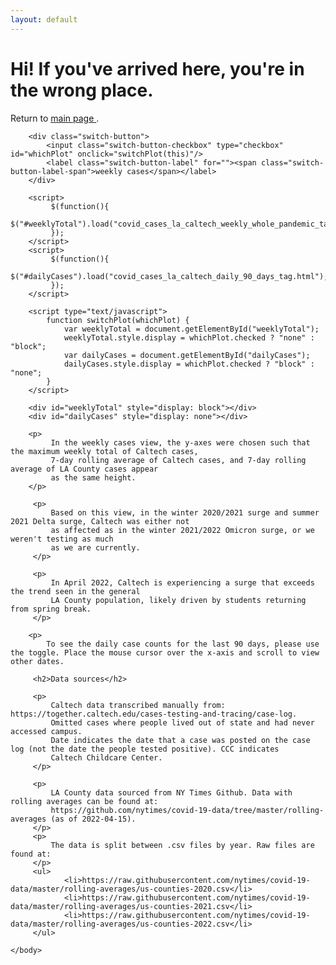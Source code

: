 ```yaml
---
layout: default
---
```


<html lang="en">
    <head>
        <link rel="stylesheet" href="style.css">
    </head>
    <body>
        <script src="https://code.jquery.com/jquery-3.5.0.js"></script>
        <h1> Hi! If you've arrived here, you're in the wrong place. </h1>
        <p> Return to <a href="https://lealiaxiong.github.io/caltech_covid19/"> main page </a>.
             
        <div class="switch-button">
            <input class="switch-button-checkbox" type="checkbox" id="whichPlot" onclick="switchPlot(this)"/>
            <label class="switch-button-label" for=""><span class="switch-button-label-span">weekly cases</span></label>
        </div>         
        
        <script> 
             $(function(){
               $("#weeklyTotal").load("covid_cases_la_caltech_weekly_whole_pandemic_tag.html"); 
             });
        </script> 
        <script> 
             $(function(){
               $("#dailyCases").load("covid_cases_la_caltech_daily_90_days_tag.html"); 
             });
        </script>
        
        <script type="text/javascript">
            function switchPlot(whichPlot) {
                var weeklyTotal = document.getElementById("weeklyTotal");
                weeklyTotal.style.display = whichPlot.checked ? "none" : "block";
                var dailyCases = document.getElementById("dailyCases");
                dailyCases.style.display = whichPlot.checked ? "block" : "none";
            }
        </script>

        <div id="weeklyTotal" style="display: block"></div>
        <div id="dailyCases" style="display: none"></div>
         
        <p>
             In the weekly cases view, the y-axes were chosen such that the maximum weekly total of Caltech cases, 
             7-day rolling average of Caltech cases, and 7-day rolling average of LA County cases appear 
             as the same height.
        </p>
         
         <p>
             Based on this view, in the winter 2020/2021 surge and summer 2021 Delta surge, Caltech was either not 
             as affected as in the winter 2021/2022 Omicron surge, or we weren't testing as much 
             as we are currently.
         </p>
         
         <p>
             In April 2022, Caltech is experiencing a surge that exceeds the trend seen in the general 
             LA County population, likely driven by students returning from spring break.
         </p>
        
        <p>
            To see the daily case counts for the last 90 days, please use the toggle. Place the mouse cursor over the x-axis and scroll to view other dates.
         
         <h2>Data sources</h2>
         
         <p>
             Caltech data transcribed manually from: https://together.caltech.edu/cases-testing-and-tracing/case-log.
             Omitted cases where people lived out of state and had never accessed campus. 
             Date indicates the date that a case was posted on the case log (not the date the people tested positive). CCC indicates
             Caltech Childcare Center.
         </p>
         
         <p>
             LA County data sourced from NY Times Github. Data with rolling averages can be found at: 
             https://github.com/nytimes/covid-19-data/tree/master/rolling-averages (as of 2022-04-15). 
         </p>
         <p>
             The data is split between .csv files by year. Raw files are found at:
         </p>
         <ul>
                <li>https://raw.githubusercontent.com/nytimes/covid-19-data/master/rolling-averages/us-counties-2020.csv</li>
                <li>https://raw.githubusercontent.com/nytimes/covid-19-data/master/rolling-averages/us-counties-2021.csv</li>
                <li>https://raw.githubusercontent.com/nytimes/covid-19-data/master/rolling-averages/us-counties-2022.csv</li>
         </ul>

    </body>
</html>